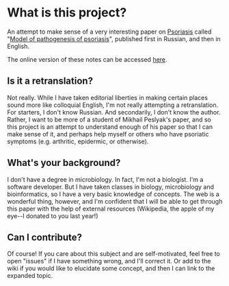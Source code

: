 # What is this project? #
An attempt to make sense of a very interesting paper on [Psoriasis](http://en.wikipedia.org/wiki/Psoriasis) called "[Model of pathogenesis of psoriasis](http://arxiv.org/abs/1110.0584)", published first in Russian, and then in English.

The online version of these notes can be accessed [here](http://canadaduane.github.com/peslyak-psoriasis-paper/Peslyak-P1.html).

## Is it a retranslation? ##
Not really. While I have taken editorial liberties in making certain places sound more like colloquial English, I'm not really attempting a retranslation. For starters, I don't know Russian. And secondarily, I don't know the author. Rather, I want to be more of a student of Mikhail Peslyak's paper, and so this project is an attempt to understand enough of his paper so that I can make sense of it, and perhaps help myself or others who have psoriatic symptoms (e.g. arthritic, epidermic, or otherwise).

## What's your background? ##
I don't have a degree in microbiology. In fact, I'm not a biologist. I'm a software developer. But I have taken classes in biology, microbiology and bioinformatics, so I have a very basic knowledge of concepts. The web is a wonderful thing, however, and I'm confident that I will be able to get through this paper with the help of external resources (Wikipedia, the apple of my eye--I donated to you last year!)

## Can I contribute? ##
Of course! If you care about this subject and are self-motivated, feel free to open "issues" if I have something wrong, and I'll correct it. Or add to the wiki if you would like to elucidate some concept, and then I can link to the expanded topic.

